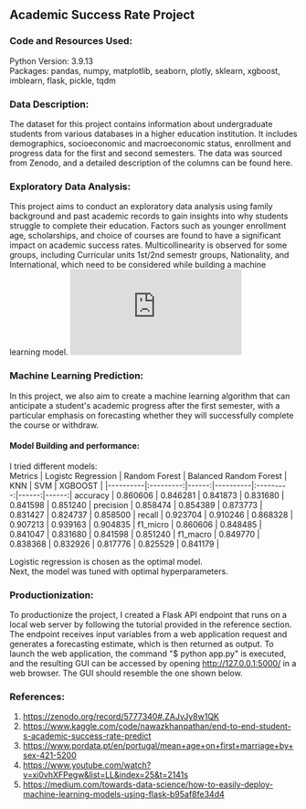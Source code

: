 ## Academic Success Rate Project

### Code and Resources Used:
Python Version: 3.9.13 <br/>
Packages: pandas, numpy, matplotlib, seaborn, plotly, sklearn, xgboost, imblearn, flask, pickle, tqdm

### Data Description:
The dataset for this project contains information about undergraduate students from various databases in a higher education institution. It includes demographics, socioeconomic and macroeconomic status, enrollment and progress data for the first and second semesters. The data was sourced from Zenodo, and a detailed description of the columns can be found here.

### Exploratory Data Analysis:
This project aims to conduct an exploratory data analysis using family background and past academic records to gain insights into why students struggle to complete their education. Factors such as younger enrollment age, scholarships, and choice of courses are found to have a significant impact on academic success rates. Multicollinearity is observed for some groups, including Curricular units 1st/2nd semestr groups, Nationality, and International, which need to be considered while building a machine learning model.
![alt text](https://github.com/vvalmispild/Academic_Success_Rate_project/blob/main/Scholarship.pdf)

### Machine Learning Prediction:
In this project, we also aim to create a machine learning algorithm that can anticipate a student's academic progress after the first semester, with a particular emphasis on forecasting whether they will successfully complete the course or withdraw. 

#### Model Building and performance:
I tried different models: <br/>
Metrics | Logistc Regression |	Random Forest | Balanced Random Forest | KNN | SVM | XGBOOST |
|----------|:---------:|------:|----------|:---------:|------:|------:|
accuracy |	0.860606	| 0.846281	|  0.841873	| 0.831680	 | 0.841598 | 0.851240 |
precision |	0.858474	| 0.854389	 | 0.873773	| 0.831427	 | 0.824737 | 0.858500 |
recall	|  0.923704	| 0.910246 |	0.868328	| 0.907213	 | 0.939163 | 0.904835 |
f1_micro |	0.860606	| 0.848485	 | 0.841047	| 0.831680	 | 0.841598 | 0.851240 |
f1_macro |	0.849770	| 0.838368 |	0.832926	| 0.817776	 | 0.825529 | 0.841179 |

Logistic regression is chosen as the optimal model. <br/>
Next, the model was tuned with optimal hyperparameters.

### Productionization:
To productionize the project, I created a Flask API endpoint that runs on a local web server by following the tutorial provided in the reference section. The endpoint receives input variables from a web application request and generates a forecasting estimate, which is then returned as output. To launch the web application, the command "$ python app.py" is executed, and the resulting GUI can be accessed by opening http://127.0.0.1:5000/ in a web browser. The GUI should resemble the one shown below.

### References:
1) https://zenodo.org/record/5777340#.ZAJvJy8w1QK <br/>
2) https://www.kaggle.com/code/nawazkhanpathan/end-to-end-student-s-academic-success-rate-predict <br/>
3) https://www.pordata.pt/en/portugal/mean+age+on+first+marriage+by+sex-421-5200 <br/>
4) https://www.youtube.com/watch?v=xi0vhXFPegw&list=LL&index=25&t=2141s <br/>
5) https://medium.com/towards-data-science/how-to-easily-deploy-machine-learning-models-using-flask-b95af8fe34d4 
